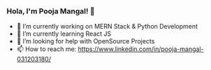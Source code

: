 ### Hola, I'm Pooja Mangal! 👋

- 🔭 I’m currently working on MERN Stack & Python Development
- 🌱 I’m currently learning React JS
- 🤔 I’m looking for help with OpenSource Projects
- 📫 How to reach me: https://www.linkedin.com/in/pooja-mangal-031203180/
<!-- - 💬 Ask me about ... -->
<!-- - 👯 I’m looking to collaborate on ... -->
<!-- - 😄 Pronouns: ...
- ⚡ Fun fact: ... -->
